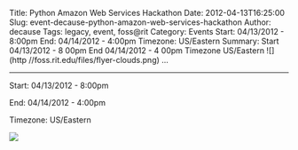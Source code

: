 Title: Python Amazon Web Services Hackathon
Date: 2012-04-13T16:25:00
Slug: event-decause-python-amazon-web-services-hackathon
Author: decause
Tags: legacy, event, foss@rit
Category: Events
Start: 04/13/2012 - 8:00pm
End: 04/14/2012 - 4:00pm
Timezone: US/Eastern
Summary: Start  04/13/2012 - 8 00pm  End  04/14/2012 - 4 00pm  Timezone  US/Eastern  ![](http //foss.rit.edu/files/flyer-clouds.png)   ... 

---
Start: 04/13/2012 - 8:00pm

End: 04/14/2012 - 4:00pm

Timezone: US/Eastern

![](http://foss.rit.edu/files/flyer-clouds.png)

